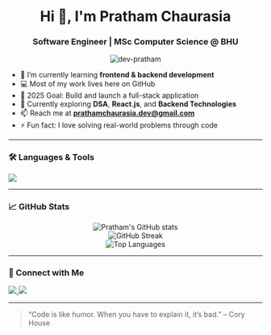 <h1 align="center">Hi 👋, I'm Pratham Chaurasia</h1>
<h3 align="center">Software Engineer | MSc Computer Science @ BHU</h3>

<p align="center">
  <img src="https://komarev.com/ghpvc/?username=dev-pratham&label=Profile%20views&color=0e75b6&style=flat" alt="dev-pratham" />
</p>

- 🌱 I’m currently learning **frontend & backend development**
- 💻 Most of my work lives here on GitHub
- 🎯 2025 Goal: Build and launch a full-stack application
- 🧠 Currently exploring **DSA**, **React.js**, and **Backend Technologies**
- 📫 Reach me at **prathamchaurasia.dev@gmail.com**
- ⚡ Fun fact: I love solving real-world problems through code

---

### 🛠️ Languages & Tools

<p>
  <img src="https://skillicons.dev/icons?i=html,css,js,ts,react,nodejs,express,mongodb,java,cpp,git,github,vscode" />
</p>

---

### 📈 GitHub Stats

<p align="center">
  <img src="https://github-readme-stats.vercel.app/api?username=dev-pratham&show_icons=true&theme=radical" alt="Pratham's GitHub stats" />
  <br />
  <img src="https://github-readme-streak-stats.herokuapp.com/?user=dev-pratham&theme=radical" alt="GitHub Streak" />
  <br />
  <img src="https://github-readme-stats.vercel.app/api/top-langs/?username=dev-pratham&layout=compact&theme=radical" alt="Top Languages" />
</p>

---

### 🔗 Connect with Me

<p align="left">
  <a href="https://linkedin.com/in/prathamchaurasia" target="_blank">
    <img src="https://img.shields.io/badge/-LinkedIn-blue?logo=linkedin&style=for-the-badge" />
  </a>
  <a href="mailto:prathamchaurasia.dev@gmail.com">
    <img src="https://img.shields.io/badge/-Email-D14836?style=for-the-badge&logo=gmail&logoColor=white" />
  </a>
</p>

---

> “Code is like humor. When you have to explain it, it’s bad.” – Cory House
